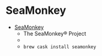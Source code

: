 # SeaMonkey
- [SeaMonkey](https://www.seamonkey-project.org/)
  -   The SeaMonkey® Project
  - 
  - `brew cask install seamonkey`

